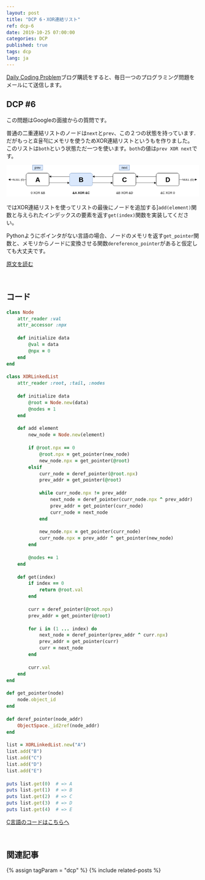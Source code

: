 ```yaml
---
layout: post
title: "DCP 6・XOR連結リスト"
ref: dcp-6
date: 2019-10-25 07:00:00
categories: DCP
published: true
tags: dcp
lang: ja
---
```


[Daily Coding Problem](https://www.dailycodingproblem.com)ブログ購読をすると、毎日一つのプログラミング問題をメールにて送信します。

## **DCP #6**

この問題はGoogleの面接からの質問です。

普通の二重連結リストのノードは`next`と`prev`、この２つの状態を持っています. だがもっと효율적にメモリを使うためXOR連結リストというもを作りました。
このリストは`both`という状態ただ一つを使います。`both`の値は`prev XOR next`です。

![XOR list visual](/assets/images/dcp/problem6/xor.png)

ではXOR連結リストを使ってリストの最後にノードを追加する]`add(element)`関数と与えられたインデックスの要素を返す`get(index)`関数を実装してください。

Pythonようにポインタがない言語の場合、ノードのメモリを返す`get_pointer`関数と、メモリからノードに変換させる関数`dereference_pointer`があると仮定しても大丈夫です。


[原文を読む](en-dcp-6.html#dcp6)

<br>

## **コード**

```rb
class Node
    attr_reader :val
    attr_accessor :npx

    def initialize data
        @val = data
        @npx = 0
    end
end

class XORLinkedList
    attr_reader :root, :tail, :nodes

    def initialize data
        @root = Node.new(data)
        @nodes = 1
    end

    def add element
        new_node = Node.new(element)

        if @root.npx == 0
            @root.npx = get_pointer(new_node)
            new_node.npx = get_pointer(@root)
        elsif
            curr_node = deref_pointer(@root.npx)
            prev_addr = get_pointer(@root)
            
            while curr_node.npx != prev_addr
                next_node = deref_pointer(curr_node.npx ^ prev_addr)
                prev_addr = get_pointer(curr_node)
                curr_node = next_node
            end

            new_node.npx = get_pointer(curr_node)
            curr_node.npx = prev_addr ^ get_pointer(new_node)
        end

        @nodes += 1
    end

    def get(index)
        if index == 0
            return @root.val
        end

        curr = deref_pointer(@root.npx)
        prev_addr = get_pointer(@root)

        for i in (1 ... index) do
            next_node = deref_pointer(prev_addr ^ curr.npx)   
            prev_addr = get_pointer(curr)
            curr = next_node
        end

        curr.val
    end
end

def get_pointer(node)
    node.object_id
end

def deref_pointer(node_addr)
    ObjectSpace._id2ref(node_addr)
end

list = XORLinkedList.new("A")
list.add("B")
list.add("C")
list.add("D")
list.add("E")

puts list.get(0)  # => A
puts list.get(1)  # => B
puts list.get(2)  # => C
puts list.get(3)  # => D
puts list.get(4)  # => E
```

[C言語のコードはこちらへ](https://github.com/muicode/DCP/blob/master/problem6/dcp6.c)


<br>

## **関連記事**
{% assign tagParam = "dcp" %}
{% include related-posts %}